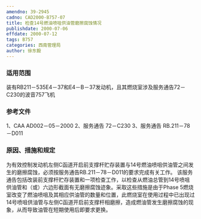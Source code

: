 ```yaml
---
amendno: 39-2945
cadno: CAD2000-B757-07
title: 检查14号燃油喷咀供油管磨擦腐蚀情况
publishdate: 2000-07-06
effdate: 2000-07-12
tags: B757
categories: 西南管理局
author: 徐东毅
---
```


### 适用范围 
装有RB211－535E4－37和E4－B－37发动机，且其燃烧室涉及服务通告72－C230的波音757飞机

<!--more-->
### 参考文件
1、CAA AD002－05－2000 
2、服务通告 72－C230 
3、服务通告 RB.211－78－D011

### 原因、措施和规定 
为有效控制发动机左侧C函道开启前支撑杆贮存装置与14号燃油喷咀供油管之间发生的磨擦腐蚀，必须按服务通告RB.211－78－D011的要求完成有关工作。 
该服务通告包括改装前支撑杆贮存装置和一项检查工作，以检查从燃油总管到14号喷咀供油管和（或）六边形截面有无磨擦腐蚀迹象。采取这些措施是由于Phase 5燃烧室改变了燃油喷咀及其相应供油管的数量和位置，此燃烧室在使用过程中已出现过14号喷咀供油管与左侧C函道开启前支撑杆相磨擦，造成燃油管发生磨擦腐蚀的现象，从而导致油管在短期使用后即要求更换。
  
